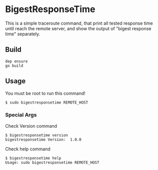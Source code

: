 # BigestResponseTime

This is a simple traceroute command, that print all tested response time until reach the remote server, and show the output of "bigest response time" separately.

## Build

```
dep ensure
go build
```

## Usage

You must be root to run this command!

```
$ sudo bigestresponsetime REMOTE_HOST
```

### Special Args

Check Version command
```
$ bigestresponsetime version
bigestresponsetime Version:  1.0.0
```

Check help command
```
$ bigestresponsetime help
Usage: sudo bigestresponsetime REMOTE_HOST
```

